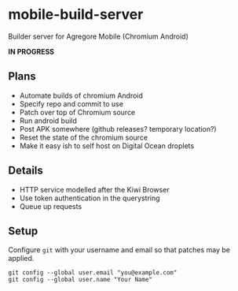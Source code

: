 # mobile-build-server
Builder server for Agregore Mobile (Chromium Android)

**IN PROGRESS**

## Plans

- Automate builds of chromium Android
- Specify repo and commit to use
- Patch over top of Chromium source
- Run android build
- Post APK somewhere (github releases? temporary location?)
- Reset the state of the chromium source
- Make it easy ish to self host on Digital Ocean droplets

## Details

- HTTP service modelled after the Kiwi Browser
- Use token authentication in the querystring
- Queue up requests

## Setup

Configure `git` with your username and email so that patches may be applied.

```
git config --global user.email "you@example.com"
git config --global user.name "Your Name"
```
